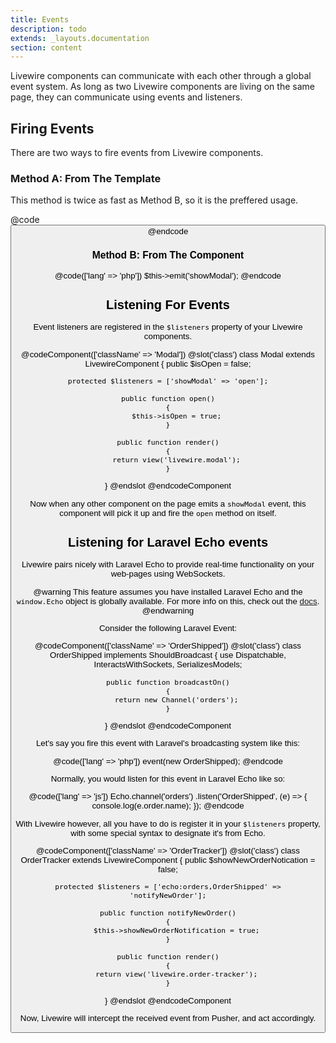 ```yaml
---
title: Events
description: todo
extends: _layouts.documentation
section: content
---
```


Livewire components can communicate with each other through a global event system. As long as two Livewire components are living on the same page, they can communicate using events and listeners.

## Firing Events

There are two ways to fire events from Livewire components.

### Method A: From The Template
This method is twice as fast as Method B, so it is the preffered usage.

@code
<button wire:click="$emit('showModal')">
@endcode

### Method B: From The Component

@code(['lang' => 'php'])
$this->emit('showModal');
@endcode

## Listening For Events
Event listeners are registered in the `$listeners` property of your Livewire components.

@codeComponent(['className' => 'Modal'])
@slot('class')
class Modal extends LivewireComponent
{
    public $isOpen = false;

    protected $listeners = ['showModal' => 'open'];

    public function open()
    {
        $this->isOpen = true;
    }

    public function render()
    {
        return view('livewire.modal');
    }
}
@endslot
@endcodeComponent

Now when any other component on the page emits a `showModal` event, this component will pick it up and fire the `open` method on itself.

## Listening for Laravel Echo events

Livewire pairs nicely with Laravel Echo to provide real-time functionality on your web-pages using WebSockets.

@warning
This feature assumes you have installed Laravel Echo and the `window.Echo` object is globally available. For more info on this, check out the <a href="https://laravel.com/docs/5.8/broadcasting#installing-laravel-echo">docs</a>.
@endwarning

Consider the following Laravel Event:

@codeComponent(['className' => 'OrderShipped'])
@slot('class')
class OrderShipped implements ShouldBroadcast
{
    use Dispatchable, InteractsWithSockets, SerializesModels;

    public function broadcastOn()
    {
        return new Channel('orders');
    }
}
@endslot
@endcodeComponent


Let's say you fire this event with Laravel's broadcasting system like this:

@code(['lang' => 'php'])
event(new OrderShipped);
@endcode

Normally, you would listen for this event in Laravel Echo like so:

@code(['lang' => 'js'])
    Echo.channel('orders')
        .listen('OrderShipped', (e) => {
            console.log(e.order.name);
        });
@endcode

With Livewire however, all you have to do is register it in your `$listeners` property, with some special syntax to designate it's from Echo.

@codeComponent(['className' => 'OrderTracker'])
@slot('class')
class OrderTracker extends LivewireComponent
{
    public $showNewOrderNotication = false;

    protected $listeners = ['echo:orders,OrderShipped' => 'notifyNewOrder'];

    public function notifyNewOrder()
    {
        $this->showNewOrderNotification = true;
    }

    public function render()
    {
        return view('livewire.order-tracker');
    }
}
@endslot
@endcodeComponent

Now, Livewire will intercept the received event from Pusher, and act accordingly.
